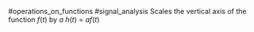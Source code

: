 #operations_on_functions #signal_analysis 
Scales the vertical axis of the function $f(t)$ by $a$
$h(t)$ = $af(t)$
